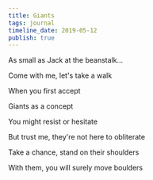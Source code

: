 ```yaml
---
title: Giants
tags: journal
timeline_date: 2019-05-12
publish: true
---
```


As small as Jack at the beanstalk...

Come with me, let's take a walk

When you first accept

Giants as a concept

You might resist or hesitate

But trust me, they're not here to obliterate

Take a chance, stand on their shoulders

With them, you will surely move boulders
